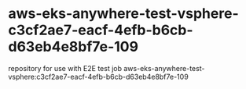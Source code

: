 # aws-eks-anywhere-test-vsphere-c3cf2ae7-eacf-4efb-b6cb-d63eb4e8bf7e-109
repository for use with E2E test job aws-eks-anywhere-test-vsphere:c3cf2ae7-eacf-4efb-b6cb-d63eb4e8bf7e-109
